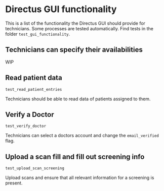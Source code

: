 # Directus GUI functionality

This is a list of the functionality the Directus GUI should provide for technicians. Some processes are tested automatically. Find tests in the folder `test_gui_functionality`. 

## Technicians can specify their availabilities

WIP

## Read patient data 

`test_read_patient_entries`

Technicians should be able to read data of patients assigned to them.

## Verify a Doctor 

`test_verify_doctor`

Technicians can select a doctors account and change the `email_verified` flag.

## Upload a scan fill and fill out screening info 

`test_upload_scan_screening`

Upload scans and ensure that all relevant information for a screening is present. 








